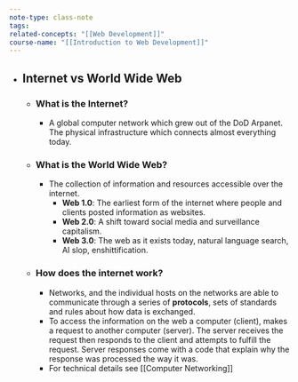 ```yaml
---
note-type: class-note
tags:
related-concepts: "[[Web Development]]"
course-name: "[[Introduction to Web Development]]"
---
```

- ## Internet vs World Wide Web
	- ### What is the Internet?
		- A global computer network which grew out of the DoD Arpanet. The physical infrastructure  which connects almost everything today.
	- ### What is the World Wide Web?
		- The collection of information and resources accessible over the internet.
			- **Web 1.0**: The earliest form of the internet where people and clients posted information as websites.
			- **Web 2.0**: A shift toward social media and surveillance capitalism.
			- **Web 3.0**: The web as it exists today, natural language search, AI slop, enshittification.
	- ### How does the internet work?
		- Networks, and the individual hosts on the networks are able to communicate through a series of **protocols**, sets of standards and rules about how data is exchanged.
		- To access the information on the web a computer (client), makes a request to another computer (server). The server receives the request then responds to the client and attempts to fulfill the request. Server responses come with a code that explain why the response was processed the way it was.
		- For technical details see [[Computer Networking]]